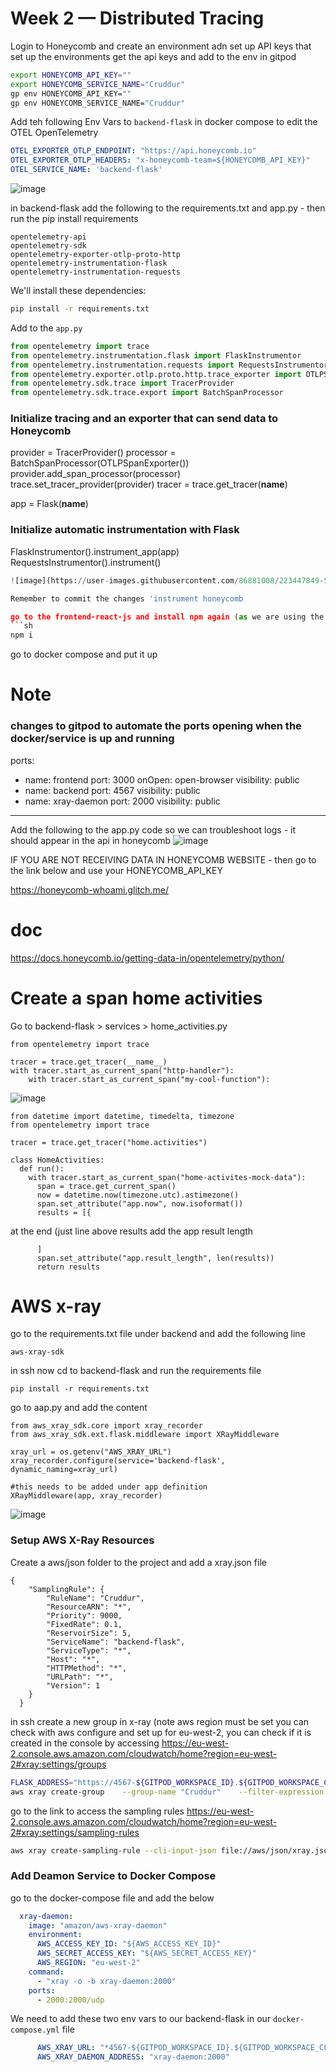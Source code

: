 # Week 2 — Distributed Tracing

Login to Honeycomb and create an environment adn set up API keys that set up the environments get the api keys and add to the env in gitpod

```sh
export HONEYCOMB_API_KEY=""
export HONEYCOMB_SERVICE_NAME="Cruddur"
gp env HONEYCOMB_API_KEY=""
gp env HONEYCOMB_SERVICE_NAME="Cruddur"
```

Add teh following Env Vars to `backend-flask` in docker compose to edit the OTEL OpenTelemetry 

```yml
OTEL_EXPORTER_OTLP_ENDPOINT: "https://api.honeycomb.io"
OTEL_EXPORTER_OTLP_HEADERS: "x-honeycomb-team=${HONEYCOMB_API_KEY}"
OTEL_SERVICE_NAME: 'backend-flask'
```

![image](https://user-images.githubusercontent.com/86881008/223443608-4493b5e0-41a0-43f9-bcf7-1932352f54fc.png)


in backend-flask add the following to the requirements.txt and app.py - then run the pip install requirements 


```
opentelemetry-api 
opentelemetry-sdk 
opentelemetry-exporter-otlp-proto-http 
opentelemetry-instrumentation-flask 
opentelemetry-instrumentation-requests
```

We'll install these dependencies:

```sh
pip install -r requirements.txt
```

Add to the `app.py`

```py
from opentelemetry import trace
from opentelemetry.instrumentation.flask import FlaskInstrumentor
from opentelemetry.instrumentation.requests import RequestsInstrumentor
from opentelemetry.exporter.otlp.proto.http.trace_exporter import OTLPSpanExporter
from opentelemetry.sdk.trace import TracerProvider
from opentelemetry.sdk.trace.export import BatchSpanProcessor
```
### Initialize tracing and an exporter that can send data to Honeycomb
provider = TracerProvider()
processor = BatchSpanProcessor(OTLPSpanExporter())
provider.add_span_processor(processor)
trace.set_tracer_provider(provider)
tracer = trace.get_tracer(__name__)

app = Flask(__name__)
### Initialize automatic instrumentation with Flask
FlaskInstrumentor().instrument_app(app)
RequestsInstrumentor().instrument()

```py
![image](https://user-images.githubusercontent.com/86881008/223447849-560e426c-eaa9-49a5-bd7e-aa63de35e9b3.png)

Remember to commit the changes 'instrument honeycomb

go to the frontend-react-js and install npm again (as we are using the same docker compose file within branches - in dev/prod you shouldnt do that)
```sh
npm i
```
go to docker compose and put it up 

# Note
### changes to gitpod to automate the ports opening when the docker/service is up and running 
ports:
  - name: frontend
    port: 3000
    onOpen: open-browser
    visibility: public
  - name: backend
    port: 4567
    visibility: public
  - name: xray-daemon
    port: 2000
    visibility: public
    
   ------------------------------------------------------------
Add the following to the app.py code so we can troubleshoot logs - it should appear in the api in honeycomb
![image](https://user-images.githubusercontent.com/86881008/223454642-3eb78b0d-8c3f-4a21-b8a8-8c7275881981.png)

IF YOU ARE NOT RECEIVING DATA IN HONEYCOMB WEBSITE - then go to the link below and use your HONEYCOMB_API_KEY

https://honeycomb-whoami.glitch.me/ 

# doc 
https://docs.honeycomb.io/getting-data-in/opentelemetry/python/

# Create a span home activities
Go to backend-flask > services > home_activities.py


```
from opentelemetry import trace

tracer = trace.get_tracer(__name__)
with tracer.start_as_current_span("http-handler"):
    with tracer.start_as_current_span("my-cool-function"):
```

![image](https://user-images.githubusercontent.com/86881008/223485734-c648e570-40bb-4dc3-a1ff-c49bc9fe465e.png)

```
from datetime import datetime, timedelta, timezone
from opentelemetry import trace

tracer = trace.get_tracer("home.activities")

class HomeActivities:
  def run():
    with tracer.start_as_current_span("home-activites-mock-data"):
      span = trace.get_current_span()
      now = datetime.now(timezone.utc).astimezone()
      span.set_attribute("app.now", now.isoformat())
      results = [{
```

at the end (just line above results add the app result length 

```
      ]
      span.set_attribute("app.result_length", len(results))
      return results
```


# AWS x-ray 

go to the requirements.txt file under backend and add the following line 

```
aws-xray-sdk
```

in ssh now cd to backend-flask and run the requirements file 

```
pip install -r requirements.txt 
```

go to aap.py and add the content 


```
from aws_xray_sdk.core import xray_recorder
from aws_xray_sdk.ext.flask.middleware import XRayMiddleware

xray_url = os.getenv("AWS_XRAY_URL")
xray_recorder.configure(service='backend-flask', dynamic_naming=xray_url)

#this needs to be added under app definition
XRayMiddleware(app, xray_recorder)

```
![image](https://user-images.githubusercontent.com/86881008/223678376-53da1975-9e6e-4978-8b0f-beaa0090179e.png)


### Setup AWS X-Ray Resources 

Create a aws/json folder to the project and add a xray.json file 
```
{
    "SamplingRule": {
        "RuleName": "Cruddur",
        "ResourceARN": "*",
        "Priority": 9000,
        "FixedRate": 0.1,
        "ReservoirSize": 5,
        "ServiceName": "backend-flask",
        "ServiceType": "*",
        "Host": "*",
        "HTTPMethod": "*",
        "URLPath": "*",
        "Version": 1
    }
  }
```
 in ssh create a new group in x-ray (note aws region must be set you can check with aws configure and set up for eu-west-2, you can check if it is created in the console by accessing https://eu-west-2.console.aws.amazon.com/cloudwatch/home?region=eu-west-2#xray:settings/groups  
 ```sh
FLASK_ADDRESS="https://4567-${GITPOD_WORKSPACE_ID}.${GITPOD_WORKSPACE_CLUSTER_HOST}"
aws xray create-group    --group-name "Cruddur"    --filter-expression "service(\"backend-flask"\)"
```
go to the link to access the sampling rules https://eu-west-2.console.aws.amazon.com/cloudwatch/home?region=eu-west-2#xray:settings/sampling-rules
```sh
aws xray create-sampling-rule --cli-input-json file://aws/json/xray.json
```

### Add Deamon Service to Docker Compose

go to the docker-compose file and add the below 

```yml
  xray-daemon:
    image: "amazon/aws-xray-daemon"
    environment:
      AWS_ACCESS_KEY_ID: "${AWS_ACCESS_KEY_ID}"
      AWS_SECRET_ACCESS_KEY: "${AWS_SECRET_ACCESS_KEY}"
      AWS_REGION: "eu-west-2"
    command:
      - "xray -o -b xray-daemon:2000"
    ports:
      - 2000:2000/udp
```

We need to add these two env vars to our backend-flask in our `docker-compose.yml` file

```yml
      AWS_XRAY_URL: "*4567-${GITPOD_WORKSPACE_ID}.${GITPOD_WORKSPACE_CLUSTER_HOST}*"
      AWS_XRAY_DAEMON_ADDRESS: "xray-daemon:2000"
```
